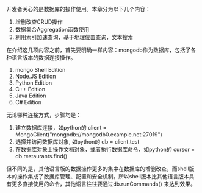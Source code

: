 开发者关心的是数据库的操作使用。本章分为以下几个内容：
1. 增删改查CRUD操作
2. 数据集合Aggregation函数使用
3. 利用索引加速查询，基于地理位置查询，文本搜索

在介绍这几项内容之前，首先要明确一样内容：mongodb作为数据库，包括了各种语言版本的数据连接操作。

1. mongo Shell Edition
2. Node.JS Edition
3. Python Edition
4. C++ Edition
5. Java Edition
6. C# Edition

无论哪种连接方式，步骤均是：

1. 建立数据库连接，如python的 client = MongoClient("mongodb://mongodb0.example.net:27019")
2. 选择并访问数据库对象, 如python的 db = client.test
3. 在数据库对象上操作文档对象，或者执行数据库命令，如python的 cursor = db.restaurants.find()

但不同的是，其他语言版的数据操作更多的集中在数据库的增删改查，而shell版本的操作集成了数据库管理、配置和安全机制。所以shell版本比其他语言版本具有更多直接使用的命令，其他语言往往要通过db.runCommands() 来达到效果。
